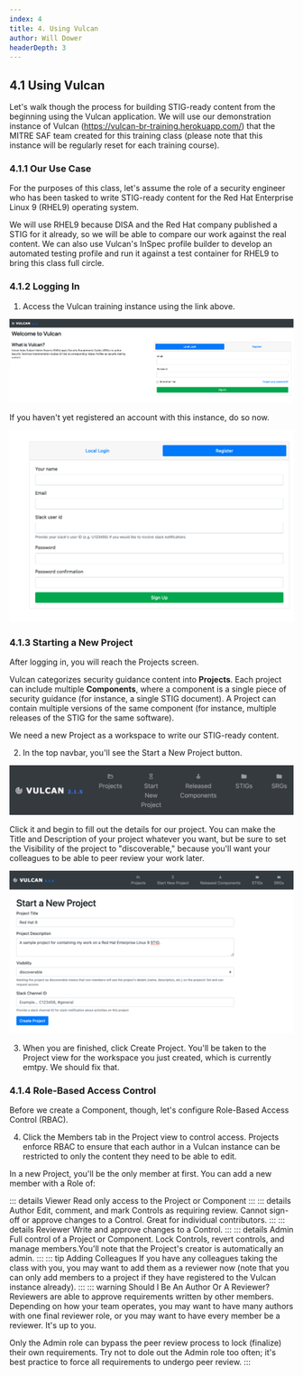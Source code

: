 ```yaml
---
index: 4
title: 4. Using Vulcan
author: Will Dower
headerDepth: 3
---
```


## 4.1 Using Vulcan

Let's walk though the process for building STIG-ready content from the beginning using the Vulcan application. We will use our demonstration instance of Vulcan (https://vulcan-br-training.herokuapp.com/) that the MITRE SAF team created for this training class (please note that this instance will be regularly reset for each training course).

### 4.1.1 Our Use Case

For the purposes of this class, let's assume the role of a security engineer who has been tasked to write STIG-ready content for the Red Hat Enterprise Linux 9 (RHEL9) operating system.

We will use RHEL9 because DISA and the Red Hat company published a STIG for it already, so we will be able to compare our work against the real content. We can also use Vulcan's InSpec profile builder to develop an automated testing profile and run it against a test container for RHEL9 to bring this class full circle.

### 4.1.2 Logging In

1. Access the Vulcan training instance using the link above.

![Alt text](../../assets/img/login_screen.png)

If you haven't yet registered an account with this instance, do so now.

![Alt text](../../assets/img/register.png)

### 4.1.3 Starting a New Project

After logging in, you will reach the Projects screen.

Vulcan categorizes security guidance content into **Projects**. Each project can include multiple **Components**, where a component is a single piece of security guidance (for instance, a single STIG document). A Project can contain multiple versions of the same component (for instance, multiple releases of the STIG for the same software).

We need a new Project as a workspace to write our STIG-ready content.

2. In the top navbar, you'll see the Start a New Project button. 

![Alt text](../../assets/img/Vulcan_Menu.png)

Click it and begin to fill out the details for our project. You can make the Title and Description of your project whatever you want, but be sure to set the Visibility of the project to "discoverable," because you'll want your colleagues to be able to peer review your work later.

![Alt text](../../assets/img/start_new_project_filled_out.png)

3. When you are finished, click Create Project. You'll be taken to the Project view for the workspace you just created, which is currently emtpy. We should fix that.

### 4.1.4 Role-Based Access Control

Before we create a Component, though, let's configure Role-Based Access Control (RBAC).

4. Click the Members tab in the Project view to control access. Projects enforce RBAC to ensure that each author in a Vulcan instance can be restricted to only the content they need to be able to edit.

In a new Project, you'll be the only member at first. You can add a new member with a Role of:

::: details Viewer
Read only access to the Project or Component
:::
::: details Author
Edit, comment, and mark Controls as requiring review. Cannot sign-off or approve changes to a Control. Great for individual contributors.
:::
::: details Reviewer
Write and approve changes to a Control.
:::
::: details Admin
Full control of a Project or Component. Lock Controls, revert controls, and manage members.You'll note that the Project's creator is automatically an admin.
:::
::: tip Adding Colleagues
If you have any colleagues taking the class with you, you may want to add them as a reviewer now (note that you can only add members to a project if they have registered to the Vulcan instance already).
:::
::: warning Should I Be An Author Or A Reviewer?
Reviewers are able to approve requirements written by other members. Depending on how your team operates, you may want to have many authors with one final reviewer role, or you may want to have every member be a reviewer. It's up to you.

Only the Admin role can bypass the peer review process to lock (finalize) their own requirements. Try not to dole out the Admin role too often; it's best practice to force all requirements to undergo peer review.
:::